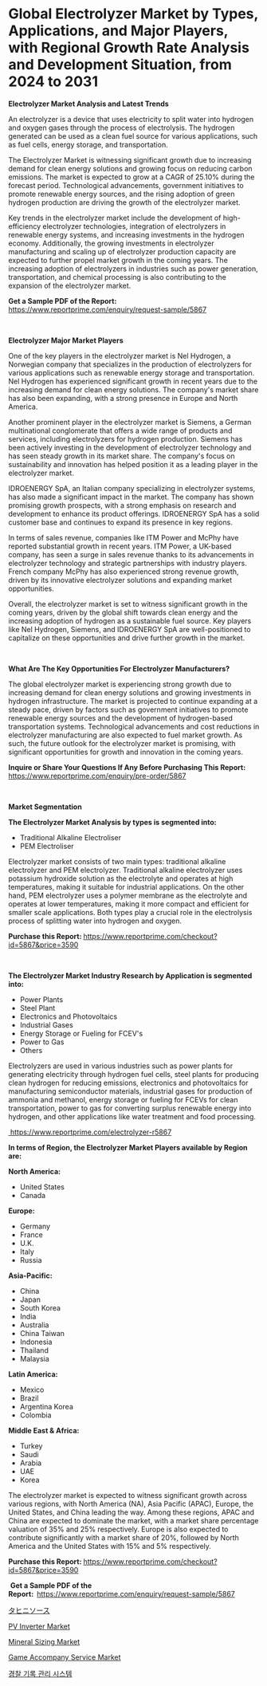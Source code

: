 <p><h1>Global Electrolyzer Market by Types, Applications, and Major Players, with Regional Growth Rate Analysis and Development Situation, from 2024 to 2031</h1></p><p><strong>Electrolyzer Market Analysis and Latest Trends</strong></p>
<p><p>An electrolyzer is a device that uses electricity to split water into hydrogen and oxygen gases through the process of electrolysis. The hydrogen generated can be used as a clean fuel source for various applications, such as fuel cells, energy storage, and transportation.</p><p>The Electrolyzer Market is witnessing significant growth due to increasing demand for clean energy solutions and growing focus on reducing carbon emissions. The market is expected to grow at a CAGR of 25.10% during the forecast period. Technological advancements, government initiatives to promote renewable energy sources, and the rising adoption of green hydrogen production are driving the growth of the electrolyzer market.</p><p>Key trends in the electrolyzer market include the development of high-efficiency electrolyzer technologies, integration of electrolyzers in renewable energy systems, and increasing investments in the hydrogen economy. Additionally, the growing investments in electrolyzer manufacturing and scaling up of electrolyzer production capacity are expected to further propel market growth in the coming years. The increasing adoption of electrolyzers in industries such as power generation, transportation, and chemical processing is also contributing to the expansion of the electrolyzer market.</p></p>
<p><strong>Get a Sample PDF of the Report:&nbsp;</strong> <a href="https://www.reportprime.com/enquiry/request-sample/5867">https://www.reportprime.com/enquiry/request-sample/5867</a></p>
<p>&nbsp;</p>
<p><strong>Electrolyzer Major Market Players</strong></p>
<p><p>One of the key players in the electrolyzer market is Nel Hydrogen, a Norwegian company that specializes in the production of electrolyzers for various applications such as renewable energy storage and transportation. Nel Hydrogen has experienced significant growth in recent years due to the increasing demand for clean energy solutions. The company's market share has also been expanding, with a strong presence in Europe and North America.</p><p>Another prominent player in the electrolyzer market is Siemens, a German multinational conglomerate that offers a wide range of products and services, including electrolyzers for hydrogen production. Siemens has been actively investing in the development of electrolyzer technology and has seen steady growth in its market share. The company's focus on sustainability and innovation has helped position it as a leading player in the electrolyzer market.</p><p>IDROENERGY SpA, an Italian company specializing in electrolyzer systems, has also made a significant impact in the market. The company has shown promising growth prospects, with a strong emphasis on research and development to enhance its product offerings. IDROENERGY SpA has a solid customer base and continues to expand its presence in key regions.</p><p>In terms of sales revenue, companies like ITM Power and McPhy have reported substantial growth in recent years. ITM Power, a UK-based company, has seen a surge in sales revenue thanks to its advancements in electrolyzer technology and strategic partnerships with industry players. French company McPhy has also experienced strong revenue growth, driven by its innovative electrolyzer solutions and expanding market opportunities.</p><p>Overall, the electrolyzer market is set to witness significant growth in the coming years, driven by the global shift towards clean energy and the increasing adoption of hydrogen as a sustainable fuel source. Key players like Nel Hydrogen, Siemens, and IDROENERGY SpA are well-positioned to capitalize on these opportunities and drive further growth in the market.</p></p>
<p>&nbsp;</p>
<p><strong>What Are The Key Opportunities For Electrolyzer Manufacturers?</strong></p>
<p><p>The global electrolyzer market is experiencing strong growth due to increasing demand for clean energy solutions and growing investments in hydrogen infrastructure. The market is projected to continue expanding at a steady pace, driven by factors such as government initiatives to promote renewable energy sources and the development of hydrogen-based transportation systems. Technological advancements and cost reductions in electrolyzer manufacturing are also expected to fuel market growth. As such, the future outlook for the electrolyzer market is promising, with significant opportunities for growth and innovation in the coming years.</p></p>
<p><strong>Inquire or Share Your Questions If Any Before Purchasing This Report:</strong> <a href="https://www.reportprime.com/enquiry/pre-order/5867">https://www.reportprime.com/enquiry/pre-order/5867</a></p>
<p>&nbsp;</p>
<p><strong>Market Segmentation</strong></p>
<p><strong>The Electrolyzer Market Analysis by types is segmented into:</strong></p>
<p><ul><li>Traditional Alkaline Electroliser</li><li>PEM Electroliser</li></ul></p>
<p><p>Electrolyzer market consists of two main types: traditional alkaline electrolyzer and PEM electrolyzer. Traditional alkaline electrolyzer uses potassium hydroxide solution as the electrolyte and operates at high temperatures, making it suitable for industrial applications. On the other hand, PEM electrolyzer uses a polymer membrane as the electrolyte and operates at lower temperatures, making it more compact and efficient for smaller scale applications. Both types play a crucial role in the electrolysis process of splitting water into hydrogen and oxygen.</p></p>
<p><strong>Purchase this Report:&nbsp;</strong><a href="https://www.reportprime.com/checkout?id=5867&price=3590">https://www.reportprime.com/checkout?id=5867&price=3590</a></p>
<p>&nbsp;</p>
<p><strong>The Electrolyzer Market Industry Research by Application is segmented into:</strong></p>
<p><ul><li>Power Plants</li><li>Steel Plant</li><li>Electronics and Photovoltaics</li><li>Industrial Gases</li><li>Energy Storage or Fueling for FCEV's</li><li>Power to Gas</li><li>Others</li></ul></p>
<p><p>Electrolyzers are used in various industries such as power plants for generating electricity through hydrogen fuel cells, steel plants for producing clean hydrogen for reducing emissions, electronics and photovoltaics for manufacturing semiconductor materials, industrial gases for production of ammonia and methanol, energy storage or fueling for FCEVs for clean transportation, power to gas for converting surplus renewable energy into hydrogen, and other applications like water treatment and food processing.</p></p>
<p><a href="https://www.reportprime.com/electrolyzer-r5867">&nbsp;https://www.reportprime.com/electrolyzer-r5867</a></p>
<p><strong>In terms of Region, the Electrolyzer Market Players available by Region are:</strong></p>
<p>
    <p> <strong> North America: </strong>
        <ul>
            <li>United States</li>
            <li>Canada</li>
        </ul>
        </p> 
    <p> <strong> Europe: </strong>
        <ul>
            <li>Germany</li>
            <li>France</li>
            <li>U.K.</li>
            <li>Italy</li>
            <li>Russia</li>
        </ul>
        </p> 
    <p> <strong> Asia-Pacific: </strong>
        <ul>
            <li>China</li>
            <li>Japan</li>
            <li>South Korea</li>
            <li>India</li>
            <li>Australia</li>
            <li>China Taiwan</li>
            <li>Indonesia</li>
            <li>Thailand</li>
            <li>Malaysia</li>
        </ul>
        </p> 
    <p> <strong> Latin America: </strong>
        <ul>
            <li>Mexico</li>
            <li>Brazil</li>
            <li>Argentina Korea</li>
            <li>Colombia</li>
        </ul>
        </p> 
    <p> <strong> Middle East & Africa: </strong>
        <ul>
            <li>Turkey</li>
            <li>Saudi</li>
            <li>Arabia</li>
            <li>UAE</li>
            <li>Korea</li>
        </ul>
    </p>
    </p>
<p><p>The electrolyzer market is expected to witness significant growth across various regions, with North America (NA), Asia Pacific (APAC), Europe, the United States, and China leading the way. Among these regions, APAC and China are expected to dominate the market, with a market share percentage valuation of 35% and 25% respectively. Europe is also expected to contribute significantly with a market share of 20%, followed by North America and the United States with 15% and 5% respectively.</p></p>
<p><strong>Purchase this Report: </strong><a href="https://www.reportprime.com/checkout?id=5867&price=3590">https://www.reportprime.com/checkout?id=5867&price=3590</a></p>
<p>&nbsp;<strong>Get a Sample PDF of the Report:&nbsp;&nbsp;</strong><a href="https://www.reportprime.com/enquiry/request-sample/5867">https://www.reportprime.com/enquiry/request-sample/5867</a></p>
<p><strong></strong></p>
<p><p><a href="https://github.com/RudySimonis2023/Market-Research-Report-List-1/blob/main/520625774557.md">タヒニソース</a></p><p><a href="https://github.com/ZackaryHalvorson2023/Market-Research-Report-List-1/blob/main/pv-inverter-market.md">PV Inverter Market</a></p><p><a href="https://www.linkedin.com/pulse/decoding-mineral-sizing-market-metrics-share-trends-growth-patterns-ixzaf">Mineral Sizing Market</a></p><p><a href="https://www.linkedin.com/pulse/game-accompany-service-market-research-report-its-history-forecast-yg62f">Game Accompany Service Market</a></p><p><a href="https://medium.com/@axintepreda1/%EA%B2%BD%EC%B0%B0-%EA%B8%B0%EB%A1%9D-%EA%B4%80%EB%A6%AC-%EC%8B%9C%EC%8A%A4%ED%85%9C-%EC%8B%9C%EC%9E%A5-%EB%B6%84%EC%84%9D-%EB%B0%8F-2024%EB%85%84%EB%B6%80%ED%84%B0-2031%EB%85%84%EA%B9%8C%EC%A7%80-%EC%98%88%EC%B8%A1%EB%90%9C-%EA%B7%9C%EB%AA%A8%EC%9E%85%EB%8B%88%EB%8B%A4-92f914a0208d">경찰 기록 관리 시스템</a></p></p>